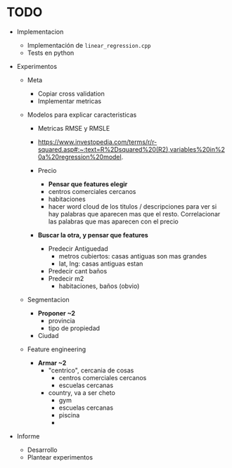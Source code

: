 # TODO

- Implementacion
  - Implementación de `linear_regression.cpp`
  - Tests en python

- Experimentos
  - Meta
    - Copiar cross validation
    - Implementar metricas

  - Modelos para explicar caracteristicas
    - Metricas RMSE y RMSLE
    - https://www.investopedia.com/terms/r/r-squared.asp#:~:text=R%2Dsquared%20(R2),variables%20in%20a%20regression%20model.

    - Precio
      - **Pensar que features elegir**
      - centros comerciales cercanos
      - habitaciones
      - hacer word cloud de los titulos / descripciones para ver
        si hay palabras que aparecen mas que el resto.
        Correlacionar las palabras que mas aparecen con el precio

    - **Buscar la otra, y pensar que features**
      - Predecir Antiguedad
        - metros cubiertos: casas antiguas son mas grandes
        - lat, lng: casas antiguas estan
      - Predecir cant baños
      - Predecir m2
        - habitaciones, baños (obvio)

  - Segmentacion
    - **Proponer ~2**
      - provincia
      - tipo de propiedad
    - Ciudad

  - Feature engineering
    - **Armar ~2**
      - "centrico", cercania de cosas
        - centros comerciales cercanos
        - escuelas cercanas
      - country, va a ser cheto
        - gym
        - escuelas cercanas
        - piscina
        - 

- Informe
  - Desarrollo
  - Plantear experimentos
